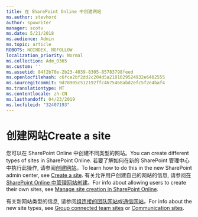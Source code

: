 ```yaml
---
title: 在 SharePoint Online 中创建网站
ms.author: stevhord
author: spowriter
manager: scotv
ms.date: 5/21/2018
ms.audience: Admin
ms.topic: article
ROBOTS: NOINDEX, NOFOLLOW
localization_priority: Normal
ms.collection: Adm_O365
ms.custom: ''
ms.assetid: 84f2b70e-2b23-4039-8305-85783798feed
ms.openlocfilehash: c6fca2bf2dd2c204d5a2101029524932e6482555
ms.sourcegitcommit: 9d78905c512192ffc4675468abd2efc5f2e4baf4
ms.translationtype: MT
ms.contentlocale: zh-CN
ms.lasthandoff: 04/23/2019
ms.locfileid: "32407193"
---
```

# <a name="create-a-site"></a><span data-ttu-id="19d6f-102">创建网站</span><span class="sxs-lookup"><span data-stu-id="19d6f-102">Create a site</span></span>

<span data-ttu-id="19d6f-103">您可以在 SharePoint Online 中创建不同类型的网站。</span><span class="sxs-lookup"><span data-stu-id="19d6f-103">You can create different types of sites in SharePoint Online.</span></span> <span data-ttu-id="19d6f-104">若要了解如何在新的 SharePoint 管理中心中执行此操作, 请参阅[创建网站](https://go.microsoft.com/fwlink/?linkid=866295)。</span><span class="sxs-lookup"><span data-stu-id="19d6f-104">To learn how to do this in the new SharePoint admin center, see [Create a site](https://go.microsoft.com/fwlink/?linkid=866295).</span></span> <span data-ttu-id="19d6f-105">有关允许用户创建自己的网站的信息, 请参阅[在 SharePoint Online 中管理网站创建](https://go.microsoft.com/fwlink/?linkid=866296)。</span><span class="sxs-lookup"><span data-stu-id="19d6f-105">For info about allowing users to create their own sites, see [Manage site creation in SharePoint Online](https://go.microsoft.com/fwlink/?linkid=866296).</span></span>
 
<span data-ttu-id="19d6f-106">有关新网站类型的信息, 请参阅[组连接的团队网站](https://go.microsoft.com/fwlink/?linkid=866292)或[通信网站](https://go.microsoft.com/fwlink/?linkid=866294)。</span><span class="sxs-lookup"><span data-stu-id="19d6f-106">For info about the new site types, see [Group connected team sites](https://go.microsoft.com/fwlink/?linkid=866292) or [Communication sites](https://go.microsoft.com/fwlink/?linkid=866294).</span></span>
    


